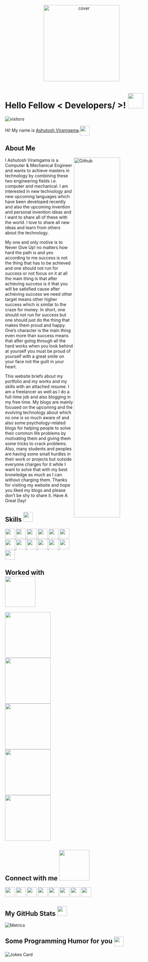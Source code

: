 
<div align="center">
<img width="fit-content" height = "250px" src="https://ashutoshviramgama.com/wp-content/uploads/2020/04/cropped-Untitled-1.png" alt="cover" />
</div>

<h1> Hello Fellow < Developers/ >! <img src = "https://raw.githubusercontent.com/MartinHeinz/MartinHeinz/master/wave.gif" width = 50px> </h1>
<p align='center'>

![visitors](https://visitor-badge.glitch.me/badge?page_id=AshutoshViramgama.AshutoshViramgama)

</p>
<div size='20px'> Hi! My name is <a href = 'https://ashutoshviramgama.com'>Ashutosh Viramgama</a>.<img align ='center' src='https://media.giphy.com/media/QWvra259h4LCvdJnxP/giphy.gif' width = '32px'>
</div>

<h2> About Me</h2>

<img width="55%" align="right" alt="Github" src="https://ashutoshviramgama.com/wp-content/uploads/2021/02/DSC05477-removebg-preview.png" />
<p>I Ashutosh Viramgama is a Computer & Mechanical Engineer and wants to achieve masters in technology by combining these two engineering fields i.e. computer and mechanical. I am interested in new technology and new upcoming languages which have been developed recently and also the upcoming invention and personal invention ideas and I want to share all of these with the world. I love to share all new ideas and learn from others about the technology.</p>
  
<p>My one and only motive is to Never Give Up! no matters how hard the path is and yes according to me success is not the thing that has to be achieved and one should not run for success or not focus on it at all the main thing is that after achieving success is it that you will be satisfied cause after achieving success we need other target means other higher success which is similar to the craze for money. In short, one should not run for success but one should just do the thing that makes them proud and happy. One’s character is the main thing even more than success means that after going through all the hard works when you look behind at yourself you must be proud of yourself with a great smile on your face not the guilt in your heart.</p>
  
<p>This website briefs about my portfolio and my works and my skills with an attached resume. I am a freelancer as well as I do a full-time job and also blogging in my free time. My blogs are mainly focused on the upcoming and the evolving technology about which no one is so much aware of and also some psychology-related blogs for helping people to solve their common life problems by motivating them and giving them some tricks to crack problems. Also, many students and peoples are having some small hurdles in their work or projects but outside everyone charges for it while I want to solve that with my best knowledge as much as I can without charging them. Thanks for visiting my website and hope you liked my blogs and please don’t be shy to share it. Have A Great Day!</p>

<h2> Skills <img src = "https://media2.giphy.com/media/QssGEmpkyEOhBCb7e1/giphy.gif?cid=ecf05e47a0n3gi1bfqntqmob8g9aid1oyj2wr3ds3mg700bl&rid=giphy.gif" width = 32px> </h2>
<a href= https://github.com/AshutoshViramgama?tab=repositories&q=&type=&language=python&sort= > <img width ='32px' src ='https://raw.githubusercontent.com/rahulbanerjee26/githubAboutMeGenerator/main/icons/python.svg'> </a>
<a href= https://github.com/AshutoshViramgama?tab=repositories&q=&type=&language=reactjs&sort= > <img width ='32px' src ='https://raw.githubusercontent.com/rahulbanerjee26/githubAboutMeGenerator/main/icons/reactjs.svg'> </a>
<a href= https://github.com/AshutoshViramgama?tab=repositories&q=&type=&language=c&sort= > <img width ='32px' src ='https://raw.githubusercontent.com/rahulbanerjee26/githubAboutMeGenerator/main/icons/c.svg'> </a>
<a href= https://github.com/AshutoshViramgama?tab=repositories&q=&type=&language=cpp&sort= > <img width ='32px' src ='https://raw.githubusercontent.com/rahulbanerjee26/githubAboutMeGenerator/main/icons/cpp.svg'> </a>
<a href= https://github.com/AshutoshViramgama?tab=repositories&q=&type=&language=sqlite&sort= > <img width ='32px' src ='https://raw.githubusercontent.com/rahulbanerjee26/githubAboutMeGenerator/main/icons/sqlite.svg'> </a>
<a href= https://github.com/AshutoshViramgama?tab=repositories&q=&type=&language=html&sort= > <img width ='32px' src ='https://raw.githubusercontent.com/rahulbanerjee26/githubAboutMeGenerator/main/icons/html.svg'> </a>
<a href= https://github.com/AshutoshViramgama?tab=repositories&q=&type=&language=css&sort= > <img width ='32px' src ='https://raw.githubusercontent.com/rahulbanerjee26/githubAboutMeGenerator/main/icons/css.svg'> </a>
<a href= https://github.com/AshutoshViramgama?tab=repositories&q=&type=&language=mysql&sort= > <img width ='32px' src ='https://raw.githubusercontent.com/rahulbanerjee26/githubAboutMeGenerator/main/icons/mysql.svg'> </a>
<a href= https://github.com/AshutoshViramgama?tab=repositories&q=&type=&language=android&sort= > <img width ='32px' src ='https://raw.githubusercontent.com/rahulbanerjee26/githubAboutMeGenerator/main/icons/android.svg'> </a>
<a href= https://github.com/AshutoshViramgama?tab=repositories&q=&type=&language=django&sort= > <img width ='32px' src ='https://raw.githubusercontent.com/rahulbanerjee26/githubAboutMeGenerator/main/icons/django.svg'> </a>
<a href= https://github.com/AshutoshViramgama?tab=repositories&q=&type=&language=flask&sort= > <img width ='32px' src ='https://raw.githubusercontent.com/rahulbanerjee26/githubAboutMeGenerator/main/icons/flask.svg'> </a>
<a href= https://github.com/AshutoshViramgama?tab=repositories&q=&type=&language=bootstrap&sort= > <img width ='32px' src ='https://raw.githubusercontent.com/rahulbanerjee26/githubAboutMeGenerator/main/icons/bootstrap.svg'> </a>
<a href= https://github.com/AshutoshViramgama?tab=repositories&q=&type=&language=java&sort= > <img width ='32px' src ='https://raw.githubusercontent.com/rahulbanerjee26/githubAboutMeGenerator/main/icons/java.svg'> </a>
  
<h2> Worked with <img src='https://raw.githubusercontent.com/ShahriarShafin/ShahriarShafin/main/Assets/handshake.gif' width="100px"> </h2>
<img width ='150px' src ='https://media2.giphy.com/media/Svv9qeEuzaMBa13UXE/giphy.gif'>
<img width ='150px' src ='https://www.spindesigns.in/images/content/ab-jewels.jpg'>
<img width ='150px' src ='https://therapyplate.com/admin/assets/images/logo.png'>
<img width ='150px' src ='https://www.cosaia.com/cosaia.png'>
<img width ='150px' src ='https://www.vmukti.com/wp-content/uploads/2020/09/VMukti-Logo-New.png'>

<h2> Connect with me <img src='https://raw.githubusercontent.com/ShahriarShafin/ShahriarShafin/main/Assets/handshake.gif' width="100px"> </h2>
<a href = 'https://www.linkedin.com/in/ashutoshviramgama/'> <img width = '32px' align= 'center' src="https://raw.githubusercontent.com/rahulbanerjee26/githubAboutMeGenerator/main/icons/linked-in-alt.svg"/></a> 
<a href = 'https://twitter.com/AshutoshViramg1'> <img width = '32px' align= 'center' src="https://raw.githubusercontent.com/rahulbanerjee26/githubAboutMeGenerator/main/icons/twitter.svg"/></a> 
<a href = 'https://www.github.com/AshutoshViramgama'> <img width = '32px' align= 'center' src="https://raw.githubusercontent.com/rahulbanerjee26/githubAboutMeGenerator/main/icons/github.svg"/></a> 
<a href = 'https://www.facebook.com/ashutoshviramgama27/'> <img width = '32px' align= 'center' src="https://raw.githubusercontent.com/rahulbanerjee26/githubAboutMeGenerator/main/icons/facebook.svg"/></a> 
<a href = 'https://www.instagram.com/anvtech/'> <img width = '32px' align= 'center' src="https://raw.githubusercontent.com/rahulbanerjee26/githubAboutMeGenerator/main/icons/instagram.svg"/></a> 
<a href = 'https://in.pinterest.com/aviramgama/'> <img width = '32px' align= 'center' src="https://raw.githubusercontent.com/rahulbanerjee26/githubAboutMeGenerator/main/icons/pinterest.svg"/></a> 
<a href = 'https://www.youtube.com/channel/UCCXK8oXSIfzslq3BUiHgUng'> <img width = '32px' align= 'center' src="https://raw.githubusercontent.com/rahulbanerjee26/githubAboutMeGenerator/main/icons/youtube.svg"/></a>  
<a href = 'https://play.google.com/store/apps/dev?id=8878620266216685655'> <img width = '32px' align= 'center' src="https://www.freepnglogos.com/uploads/google-play-png-logo/google-play-services-png-logo-3.png"/></a> 

<h2> My GitHub Stats <img src='https://media1.giphy.com/media/du3J3cXyzhj75IOgvA/giphy.gif?cid=ecf05e47x2g034i9pzwtzzsd3xgg2w9nr94t4tflbbgo3008&rid=giphy.gif' width='32px'> </h2>

![Metrics](https://metrics.lecoq.io/AshutoshViramgama?template=classic&config.timezone=America%2FToronto)

<h2> Some Programming Humor for you <img align ='center' src='https://media2.giphy.com/media/UQDSBzfyiBKvgFcSTw/giphy.gif?cid=ecf05e47p3cd513axbek3f56ti3jzizq8hincw20jauyyfyw&rid=giphy.gif' width = '32px'></h2>

![Jokes Card](https://readme-jokes.vercel.app/api?theme=highcontrast)




